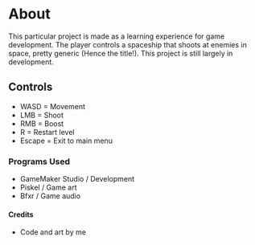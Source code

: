 # About
This particular project is made as a learning experience for game development. The player controls a spaceship that shoots at enemies in space, pretty generic (Hence the title!). This project is still largely in development.

## Controls
- WASD = Movement
- LMB = Shoot
- RMB = Boost
- R = Restart level
- Escape = Exit to main menu 

### Programs Used
- GameMaker Studio / Development
- Piskel / Game art
- Bfxr / Game audio

#### Credits
- Code and art by me
